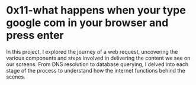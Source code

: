 # 0x11-what happens when your type google com in your browser and press enter

In this project, I explored the journey of a web request, uncovering the various components and steps involved in delivering the content we see on our screens. From DNS resolution to database querying, I delved into each stage of the process to understand how the internet functions behind the scenes.
